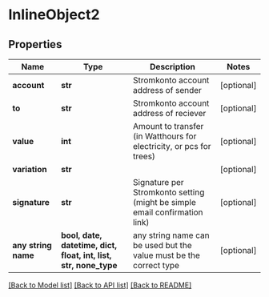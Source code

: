 # InlineObject2


## Properties
Name | Type | Description | Notes
------------ | ------------- | ------------- | -------------
**account** | **str** | Stromkonto account address of sender | [optional] 
**to** | **str** | Stromkonto account address of reciever | [optional] 
**value** | **int** | Amount to transfer (in Watthours for electricity, or pcs for trees) | [optional] 
**variation** | **str** |  | [optional] 
**signature** | **str** | Signature per Stromkonto setting (might be simple email confirmation link) | [optional] 
**any string name** | **bool, date, datetime, dict, float, int, list, str, none_type** | any string name can be used but the value must be the correct type | [optional]

[[Back to Model list]](../README.md#documentation-for-models) [[Back to API list]](../README.md#documentation-for-api-endpoints) [[Back to README]](../README.md)


